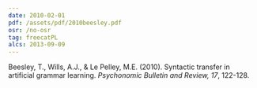 ```yaml
---
date: 2010-02-01
pdf: /assets/pdf/2010beesley.pdf
osr: /no-osr
tag: freecatPL
alcs: 2013-09-09
---
```


Beesley, T., Wills, A.J., & Le Pelley, M.E. (2010). Syntactic transfer in artificial grammar learning. _Psychonomic Bulletin and Review, 17_, 122-128. 


